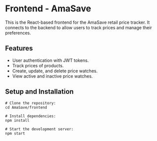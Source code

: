 # Frontend - AmaSave

This is the React-based frontend for the AmaSave retail price tracker. It connects to the backend to allow users to track prices and manage their preferences.

## Features

- User authentication with JWT tokens.
- Track prices of products.
- Create, update, and delete price watches.
- View active and inactive price watches.

## Setup and Installation

```
# Clone the repository:
cd AmaSave/frontend

# Install dependencies:
npm install

# Start the development server:
npm start


```
